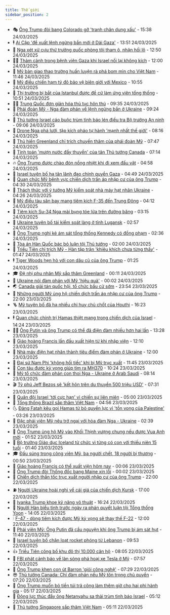 ```yaml
---
title: Thế giới
sidebar_position: 2
---
```


<!-- vnexpress-the-gioi:START -->
- 🎭 [Ông Trump đòi bang Colorado gỡ &#39;tranh chân dung xấu&#39;](https://vnexpress.net/ong-trump-doi-bang-colorado-go-tranh-chan-dung-xau-4865379.html) - 15:38 24/03/2025
- 🕴 [Ai Cập &#39;đề xuất lệnh ngừng bắn mới ở Dải Gaza&#39;](https://vnexpress.net/ai-cap-de-xuat-lenh-ngung-ban-moi-o-dai-gaza-4865358.html) - 13:51 24/03/2025
- 🤭 [Nga xét xử cựu thứ trưởng quốc phòng tội tham ô, nhận hối lộ](https://vnexpress.net/nga-xet-xu-cuu-thu-truong-quoc-phong-toi-tham-o-nhan-hoi-lo-4865353.html) - 12:50 24/03/2025
- 🧑‍💻 [Thảm cảnh trong bệnh viện Gaza khi Israel nối lại không kích](https://vnexpress.net/tham-canh-trong-benh-vien-gaza-khi-israel-noi-lai-khong-kich-4865009.html) - 12:00 24/03/2025
- 🦏 [Mỹ bàn giao thao trường huấn luyện rà phá bom mìn cho Việt Nam](https://vnexpress.net/my-ban-giao-thao-truong-huan-luyen-ra-pha-bom-min-cho-viet-nam-4865331.html) - 11:46 24/03/2025
- 🦒 [Mỹ điều chiến hạm tỷ đô bảo vệ biên giới với Mexico](https://vnexpress.net/my-dieu-chien-ham-ty-do-bao-ve-bien-gioi-voi-mexico-4865125.html) - 10:55 24/03/2025
- 🌈 [Thị trưởng bị bắt của Istanbul được đề cử làm ứng viên tổng thống](https://vnexpress.net/thi-truong-bi-bat-cua-istanbul-duoc-de-cu-lam-ung-vien-tong-thong-4865252.html) - 10:51 24/03/2025
- 🧑‍🏫 [Trung Quốc đơn giản hóa thủ tục hôn thú](https://vnexpress.net/trung-quoc-don-gian-hoa-thu-tuc-hon-thu-4865180.html) - 09:35 24/03/2025
- 🐲 [Phái đoàn Mỹ - Nga đàm phán về lệnh ngừng bắn ở Ukraine](https://vnexpress.net/phai-doan-my-nga-dam-phan-ve-lenh-ngung-ban-o-ukraine-4865222.html) - 09:24 24/03/2025
- 🦒 [Thủ tướng Israel cáo buộc trùm tình báo lén điều tra Bộ trưởng An ninh](https://vnexpress.net/thu-tuong-israel-cao-buoc-trum-tinh-bao-len-dieu-tra-bo-truong-an-ninh-4865181.html) - 09:06 24/03/2025
- 🐻 [Drone Nga phá lưới, tập kích pháo tự hành &#39;mạnh nhất thế giới&#39;](https://vnexpress.net/drone-nga-pha-luoi-tap-kich-phao-tu-hanh-manh-nhat-the-gioi-4865171.html) - 08:16 24/03/2025
- 🚀 [Thủ hiến Greenland chỉ trích chuyến thăm của phái đoàn Mỹ](https://vnexpress.net/thu-hien-greenland-chi-trich-chuyen-tham-cua-phai-doan-my-4865159.html) - 07:47 24/03/2025
- 🥰 [Tính toán &#39;mượn nước đẩy thuyền&#39; của tân Thủ tướng Canada](https://vnexpress.net/tinh-toan-muon-nuoc-day-thuyen-cua-tan-thu-tuong-canada-4864927.html) - 07:14 24/03/2025
- 🔥 [Ông Trump được chào đón nồng nhiệt khi đi xem đấu vật](https://vnexpress.net/ong-trump-duoc-chao-don-nong-nhiet-khi-di-xem-dau-vat-4864988.html) - 04:58 24/03/2025
- 🥳 [Israel tuyên bố hạ tân lãnh đạo chính quyền Gaza](https://vnexpress.net/israel-tuyen-bo-ha-tan-lanh-dao-chinh-quyen-gaza-4865036.html) - 04:49 24/03/2025
- 💼 [Quan chức Mỹ bênh vực chiến dịch trấn áp nhập cư của ông Trump](https://vnexpress.net/quan-chuc-my-benh-vuc-chien-dich-tran-ap-nhap-cu-cua-ong-trump-4864943.html) - 04:30 24/03/2025
- 🤡 [Thách thức với ý tưởng Mỹ kiểm soát nhà máy hạt nhân Ukraine](https://vnexpress.net/thach-thuc-voi-y-tuong-my-kiem-soat-nha-may-hat-nhan-ukraine-4863983.html) - 04:26 24/03/2025
- 🌁 [Mỹ điều tàu sân bay mang tiêm kích F-35 đến Trung Đông](https://vnexpress.net/my-dieu-tau-san-bay-mang-tiem-kich-f-35-den-trung-dong-4865050.html) - 04:12 24/03/2025
- 🤩 [Tiêm kích Su-34 Nga mài bụng tóe lửa trên đường băng](https://vnexpress.net/tiem-kich-su-34-nga-mai-bung-toe-lua-tren-duong-bang-4864964.html) - 03:15 24/03/2025
- 🎉 [Ukraine tuyên bố tái kiểm soát làng ở tỉnh Lugansk](https://vnexpress.net/ukraine-tuyen-bo-tai-kiem-soat-lang-o-tinh-lugansk-4864966.html) - 02:57 24/03/2025
- 🎉 [Ông Trump nghi kẻ ám sát tổng thống Kennedy có đồng phạm](https://vnexpress.net/ong-trump-nghi-ke-am-sat-tong-thong-kennedy-co-dong-pham-4864954.html) - 02:36 24/03/2025
- 🌁 [Tòa án Hàn Quốc bác bỏ luận tội Thủ tướng](https://vnexpress.net/toa-an-han-quoc-bac-bo-luan-toi-thu-tuong-4864969.html) - 02:00 24/03/2025
- 🌊 [Triều Tiên chỉ trích Mỹ - Hàn tập trận &#39;khiêu khích chưa từng thấy&#39;](https://vnexpress.net/trieu-tien-chi-trich-my-han-tap-tran-khieu-khich-chua-tung-thay-4864944.html) - 01:47 24/03/2025
- 🕴 [Tiger Woods hẹn hò với con dâu cũ của ông Trump](https://vnexpress.net/tiger-woods-hen-ho-voi-con-dau-cu-cua-ong-trump-4864965.html) - 01:25 24/03/2025
- 🎓 [Đệ nhị phu nhân Mỹ sắp thăm Greenland](https://vnexpress.net/de-nhi-phu-nhan-my-sap-tham-greenland-4864932.html) - 00:11 24/03/2025
- 🦩 [Ukraine nói đàm phán với Mỹ &#39;hiệu quả&#39;](https://vnexpress.net/ukraine-noi-dam-phan-voi-my-hieu-qua-4864926.html) - 00:02 24/03/2025
- 🌏 [Canada giải tán quốc hội, tổ chức bầu cử sớm](https://vnexpress.net/canada-giai-tan-quoc-hoi-to-chuc-bau-cu-som-4864916.html) - 23:54 23/03/2025
- 🌋 [Những người Mỹ ủng hộ chiến dịch trấn áp nhập cư của ông Trump](https://vnexpress.net/nhung-nguoi-my-ung-ho-chien-dich-tran-ap-nhap-cu-cua-ong-trump-vnepre-4864457.html) - 22:00 23/03/2025
- 🪜 [Mỹ tuyên bố đã hạ nhiều chỉ huy chủ chốt của Houthi](https://vnexpress.net/my-tuyen-bo-da-ha-nhieu-chi-huy-chu-chot-cua-houthi-4864912.html) - 16:23 23/03/2025
- 🕴 [Quan chức chính trị Hamas thiệt mạng trong chiến dịch của Israel](https://vnexpress.net/quan-chuc-chinh-tri-hamas-thiet-mang-trong-chien-dich-cua-israel-4864890.html) - 14:24 23/03/2025
- 🧑‍🏫 [Ông Putin và ông Trump có thể đã điện đàm nhiều hơn hai lần](https://vnexpress.net/ong-putin-va-ong-trump-co-the-da-dien-dam-nhieu-hon-hai-lan-4864875.html) - 13:28 23/03/2025
- 🌮 [Giáo hoàng Francis lần đầu xuất hiện từ khi nhập viện](https://vnexpress.net/giao-hoang-francis-lan-dau-xuat-hien-tu-khi-nhap-vien-4864871.html) - 12:10 23/03/2025
- 🚦 [Nhà máy điện hạt nhân thành tiêu điểm đàm phán ở Ukraine](https://vnexpress.net/nha-may-dien-hat-nhan-thanh-tieu-diem-dam-phan-o-ukraine-4863528.html) - 12:00 23/03/2025
- 💫 [Đại sứ Nam Phi &#39;không hối tiếc&#39; khi bị Mỹ trục xuất](https://vnexpress.net/dai-su-nam-phi-khong-hoi-tiec-khi-bi-my-truc-xuat-4864840.html) - 11:45 23/03/2025
- 🤡 [Con tàu được kỳ vọng giúp tìm ra MH370](https://vnexpress.net/con-tau-duoc-ky-vong-giup-tim-ra-mh370-4864815.html) - 10:24 23/03/2025
- 🦣 [Mỹ tổ chức đàm phán con thoi Nga - Ukraine ở Arab Saudi](https://vnexpress.net/my-to-chuc-dam-phan-con-thoi-nga-ukraine-o-arab-saudi-4864798.html) - 08:14 23/03/2025
- 🎬 [Tỷ phú Jeff Bezos sẽ &#39;kết hôn trên du thuyền 500 triệu USD&#39;](https://vnexpress.net/ty-phu-jeff-bezos-se-ket-hon-tren-du-thuyen-500-trieu-usd-4864773.html) - 07:31 23/03/2025
- 🎉 [Quân đội Israel &#39;tới cực hạn&#39; vì chiến sự liên miên](https://vnexpress.net/quan-doi-israel-toi-cuc-han-vi-chien-su-lien-mien-4863995.html) - 05:00 23/03/2025
- 🎡 [Tổng thống Brazil sắp thăm Việt Nam](https://vnexpress.net/tong-thong-brazil-sap-tham-viet-nam-4864752.html) - 04:56 23/03/2025
- 🌜 [Đảng Fatah kêu gọi Hamas từ bỏ quyền lực vì &#39;tồn vong của Palestine&#39;](https://vnexpress.net/dang-fatah-keu-goi-hamas-tu-bo-quyen-luc-vi-ton-vong-cua-palestine-4864729.html) - 03:26 23/03/2025
- 🎡 [Đặc phái viên Mỹ nêu trở ngại với hòa đàm Nga - Ukraine](https://vnexpress.net/dac-phai-vien-my-neu-tro-ngai-voi-hoa-dam-nga-ukraine-4864715.html) - 02:39 23/03/2025
- 🤗 [Ông Trump ủng hộ Mỹ vào Khối Thịnh vượng chung nếu được Vua Anh mời](https://vnexpress.net/ong-trump-ung-ho-my-vao-khoi-thinh-vuong-chung-neu-duoc-vua-anh-moi-4864711.html) - 01:52 23/03/2025
- 🦩 [Bộ trưởng Giáo dục Iceland từ chức vì từng có con với thiếu niên 15 tuổi](https://vnexpress.net/bo-truong-giao-duc-iceland-tu-chuc-vi-tung-co-con-voi-thieu-nien-15-tuoi-4864699.html) - 01:40 23/03/2025
- 🎓 [Đấu súng trong công viên Mỹ, ba người chết, 18 người bị thương](https://vnexpress.net/dau-sung-trong-cong-vien-my-ba-nguoi-chet-18-nguoi-bi-thuong-4864693.html) - 00:50 23/03/2025
- 🌁 [Giáo hoàng Francis có thể xuất viện hôm nay](https://vnexpress.net/giao-hoang-francis-co-the-xuat-vien-hom-nay-4864691.html) - 00:06 23/03/2025
- 🤩 [Ông Trump đòi Thống đốc bang Maine xin lỗi](https://vnexpress.net/ong-trump-doi-thong-doc-bang-maine-xin-loi-4864687.html) - 00:02 23/03/2025
- 👹 [Chiến dịch thần tốc trục xuất người nhập cư của ông Trump](https://vnexpress.net/chien-dich-than-toc-truc-xuat-nguoi-nhap-cu-cua-ong-trump-4864286.html) - 22:00 22/03/2025
- ⛽️ [Người Ukraine hoài nghi về cái giá của chiến dịch Kursk](https://vnexpress.net/nguoi-ukraine-hoai-nghi-ve-cai-gia-cua-chien-dich-kursk-4864602.html) - 17:00 22/03/2025
- 🚀 [Ivanka Trump khoe kỹ năng võ thuật](https://vnexpress.net/ivanka-trump-khoe-ky-nang-vo-thuat-4864648.html) - 16:24 22/03/2025
- 🎡 [Người Hàn biểu tình trước ngày ra phán quyết luận tội Tổng thống Yoon](https://vnexpress.net/nguoi-han-bieu-tinh-truoc-ngay-ra-phan-quyet-luan-toi-tong-thong-yoon-4864634.html) - 14:05 22/03/2025
- 🕯 [F-47 - dòng tiêm kích được Mỹ kỳ vọng sẽ thay thế F-22](https://vnexpress.net/f-47-dong-tiem-kich-duoc-my-ky-vong-se-thay-the-f-22-4864458.html) - 12:00 22/03/2025
- 🐻 [Phái viên Mỹ: Ông Putin đã cầu nguyện khi ông Trump bị ám sát hụt](https://vnexpress.net/phai-vien-my-ong-putin-da-cau-nguyen-khi-ong-trump-bi-am-sat-hut-4864587.html) - 11:40 22/03/2025
- 🚦 [Israel tuyên bố chặn loạt rocket phóng từ Lebanon](https://vnexpress.net/israel-tuyen-bo-chan-loat-rocket-phong-tu-lebanon-4864577.html) - 09:53 22/03/2025
- 👍 [Triều Tiên công bố khu đô thị 10.000 căn hộ](https://vnexpress.net/trieu-tien-cong-bo-khu-do-thi-10-000-can-ho-4864517.html) - 08:05 22/03/2025
- 🚀 [FBI phát cảnh báo về làn sóng phá hoại xe Tesla ở Mỹ](https://vnexpress.net/fbi-phat-canh-bao-ve-lan-song-pha-hoai-xe-tesla-o-my-4864566.html) - 07:57 22/03/2025
- 🌮 [Ông Trump khen con út Barron &#39;giỏi công nghệ&#39;](https://vnexpress.net/ong-trump-khen-con-ut-barron-gioi-cong-nghe-4864513.html) - 07:29 22/03/2025
- 😎 [Thủ tướng Canada: Chỉ đàm phán nếu Mỹ tôn trọng chủ quyền](https://vnexpress.net/thu-tuong-canada-chi-dam-phan-neu-my-ton-trong-chu-quyen-4864556.html) - 07:20 22/03/2025
- 🐲 [Ông Trump muốn bỏ tiền túi trả công làm thêm giờ cho hai phi hành gia](https://vnexpress.net/ong-trump-muon-bo-tien-tui-tra-cong-lam-them-gio-cho-hai-phi-hanh-gia-4864474.html) - 05:17 22/03/2025
- 💫 [Động lực thúc đẩy ông Netanyahu sa thải trùm tình báo Israel](https://vnexpress.net/dong-luc-thuc-day-ong-netanyahu-sa-thai-trum-tinh-bao-israel-4864009.html) - 05:12 22/03/2025
- 👀 [Thủ tướng Singapore sắp thăm Việt Nam](https://vnexpress.net/thu-tuong-singapore-sap-tham-viet-nam-4864515.html) - 05:11 22/03/2025<!-- vnexpress-the-gioi:END -->